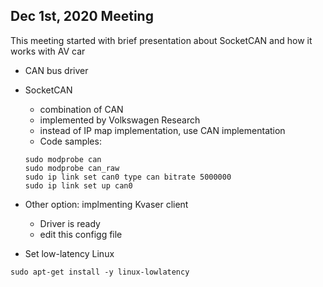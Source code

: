 ## Dec 1st, 2020 Meeting
This meeting started with brief presentation about SocketCAN and how it works with AV car

- CAN bus driver
- SocketCAN
	- combination of CAN
	- implemented by Volkswagen Research
	- instead of IP map implementation, use CAN implementation
	- Code samples:
	
	```UNIX
	sudo modprobe can
	sudo modprobe can_raw
	sudo ip link set can0 type can bitrate 5000000
	sudo ip link set up can0
	```
- Other option: implmenting Kvaser client
	- Driver is ready
	- edit this configg file
- Set low-latency Linux

`sudo apt-get install -y linux-lowlatency`
	